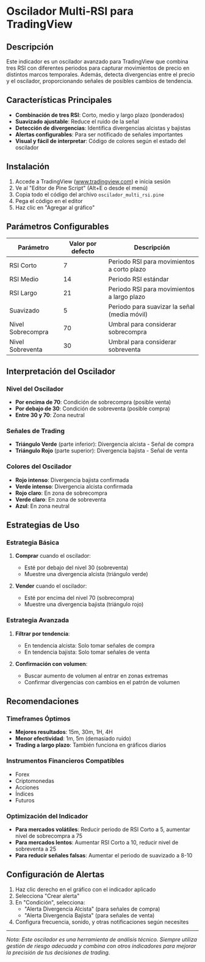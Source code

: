 # Oscilador Multi-RSI para TradingView

## Descripción
Este indicador es un oscilador avanzado para TradingView que combina tres RSI con diferentes periodos para capturar movimientos de precio en distintos marcos temporales. Además, detecta divergencias entre el precio y el oscilador, proporcionando señales de posibles cambios de tendencia.

## Características Principales
- **Combinación de tres RSI**: Corto, medio y largo plazo (ponderados)
- **Suavizado ajustable**: Reduce el ruido de la señal
- **Detección de divergencias**: Identifica divergencias alcistas y bajistas
- **Alertas configurables**: Para ser notificado de señales importantes
- **Visual y fácil de interpretar**: Código de colores según el estado del oscilador

## Instalación

1. Accede a TradingView (www.tradingview.com) e inicia sesión
2. Ve al "Editor de Pine Script" (Alt+E o desde el menú)
3. Copia todo el código del archivo `oscilador_multi_rsi.pine`
4. Pega el código en el editor
5. Haz clic en "Agregar al gráfico"

## Parámetros Configurables

| Parámetro | Valor por defecto | Descripción |
|-----------|------------------|-------------|
| RSI Corto | 7 | Periodo RSI para movimientos a corto plazo |
| RSI Medio | 14 | Periodo RSI estándar |
| RSI Largo | 21 | Periodo RSI para movimientos a largo plazo |
| Suavizado | 5 | Periodo para suavizar la señal (media móvil) |
| Nivel Sobrecompra | 70 | Umbral para considerar sobrecompra |
| Nivel Sobreventa | 30 | Umbral para considerar sobreventa |

## Interpretación del Oscilador

### Nivel del Oscilador
- **Por encima de 70**: Condición de sobrecompra (posible venta)
- **Por debajo de 30**: Condición de sobreventa (posible compra)
- **Entre 30 y 70**: Zona neutral

### Señales de Trading
- **Triángulo Verde** (parte inferior): Divergencia alcista - Señal de compra
- **Triángulo Rojo** (parte superior): Divergencia bajista - Señal de venta

### Colores del Oscilador
- **Rojo intenso**: Divergencia bajista confirmada
- **Verde intenso**: Divergencia alcista confirmada
- **Rojo claro**: En zona de sobrecompra
- **Verde claro**: En zona de sobreventa
- **Azul**: En zona neutral

## Estrategias de Uso

### Estrategia Básica
1. **Comprar** cuando el oscilador:
   - Esté por debajo del nivel 30 (sobreventa)
   - Muestre una divergencia alcista (triángulo verde)
   
2. **Vender** cuando el oscilador:
   - Esté por encima del nivel 70 (sobrecompra)
   - Muestre una divergencia bajista (triángulo rojo)

### Estrategia Avanzada
1. **Filtrar por tendencia**:
   - En tendencia alcista: Solo tomar señales de compra
   - En tendencia bajista: Solo tomar señales de venta

2. **Confirmación con volumen**:
   - Buscar aumento de volumen al entrar en zonas extremas
   - Confirmar divergencias con cambios en el patrón de volumen

## Recomendaciones

### Timeframes Óptimos
- **Mejores resultados**: 15m, 30m, 1H, 4H
- **Menor efectividad**: 1m, 5m (demasiado ruido)
- **Trading a largo plazo**: También funciona en gráficos diarios

### Instrumentos Financieros Compatibles
- Forex
- Criptomonedas
- Acciones
- Índices
- Futuros

### Optimización del Indicador
- **Para mercados volátiles**: Reducir periodo de RSI Corto a 5, aumentar nivel de sobrecompra a 75
- **Para mercados lentos**: Aumentar RSI Corto a 10, reducir nivel de sobreventa a 25
- **Para reducir señales falsas**: Aumentar el periodo de suavizado a 8-10

## Configuración de Alertas

1. Haz clic derecho en el gráfico con el indicador aplicado
2. Selecciona "Crear alerta"
3. En "Condición", selecciona:
   - "Alerta Divergencia Alcista" (para señales de compra)
   - "Alerta Divergencia Bajista" (para señales de venta)
4. Configura frecuencia, sonido, y otras notificaciones según necesites

---

*Nota: Este oscilador es una herramienta de análisis técnico. Siempre utiliza gestión de riesgo adecuada y combina con otros indicadores para mejorar la precisión de tus decisiones de trading.*
